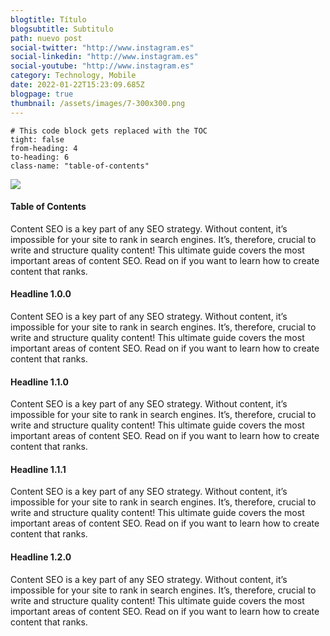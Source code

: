```yaml
---
blogtitle: Título
blogsubtitle: Subtitulo
path: nuevo post
social-twitter: "http://www.instagram.es"
social-linkedin: "http://www.instagram.es"
social-youtube: "http://www.instagram.es"
category: Technology, Mobile
date: 2022-01-22T15:23:09.685Z
blogpage: true
thumbnail: /assets/images/7-300x300.png
---
```


```toc
# This code block gets replaced with the TOC
tight: false
from-heading: 4
to-heading: 6
class-name: "table-of-contents"
```

![](/assets/images/home.jpg)

#### Table of Contents

Content SEO is a key part of any SEO strategy. Without content, it’s impossible for your site to rank in search engines. It’s, therefore, crucial to write and structure quality content! This ultimate guide covers the most important areas of content SEO. Read on if you want to learn how to create content that ranks.

#### Headline 1.0.0

Content SEO is a key part of any SEO strategy. Without content, it’s impossible for your site to rank in search engines. It’s, therefore, crucial to write and structure quality content! This ultimate guide covers the most important areas of content SEO. Read on if you want to learn how to create content that ranks.

#### Headline 1.1.0

Content SEO is a key part of any SEO strategy. Without content, it’s impossible for your site to rank in search engines. It’s, therefore, crucial to write and structure quality content! This ultimate guide covers the most important areas of content SEO. Read on if you want to learn how to create content that ranks.

#### Headline 1.1.1

Content SEO is a key part of any SEO strategy. Without content, it’s impossible for your site to rank in search engines. It’s, therefore, crucial to write and structure quality content! This ultimate guide covers the most important areas of content SEO. Read on if you want to learn how to create content that ranks.

#### Headline 1.2.0

Content SEO is a key part of any SEO strategy. Without content, it’s impossible for your site to rank in search engines. It’s, therefore, crucial to write and structure quality content! This ultimate guide covers the most important areas of content SEO. Read on if you want to learn how to create content that ranks.
